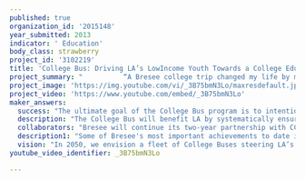 ```yaml
---
published: true
organization_id: '2015148'
year_submitted: 2013
indicator: ' Education'
body_class: strawberry
project_id: '3102219'
title: 'College Bus: Driving LA’s LowIncome Youth Towards a College Education'
project_summary: "          “A Bresee college trip changed my life by making me decide to go to college,” describes Fonda Whitehead, a Bresee alumna who went on a college trip in 1988. “No one in my family had attended college, but that trip made it a reality for me.” Fonda, who has now worked at Bresee for 16 years, describes what has become a common story at Bresee; the story of how a simple college trip can change lives.\r\n\r\n          Bresee proposes a full-service college prep program that systematically targets the entire 450-member student body of Central City Value High School (CCVHS), a local charter school.  Every student will board Bresee’s newly renovated, 25-passenger College Bus, and spend a full day touring a local college.  That’s just the beginning.  Throughout the school year, every student will have the opportunity to take their college dreams a step further by enrolling in:\r\n•\tA-G requirement workshops for 9th grade\r\n•\tPSAT classes for 10th grade\r\n•\tPSAT and SAT prep, remedial CAHSEE prep and personal statement workshops for 11th grade\r\n•\tSAT prep, scholarship boot camps, FAFSA completion, and the opportunity to apply for a needs-based College Bus scholarship for the 12th grade\r\nPrograms will be available on the school’s campus, for free, to all students. This is a pilot program that is scalable and can be replicated at other schools in our community.  What if by 2050, every student in Los Angeles (LA) was afforded the same opportunity, the opportunity to overcome educational barriers and go to college?  Join us on the campaign.  Get aboard the College Bus.\r\n"
project_image: 'https://img.youtube.com/vi/_3B75bmN3Lo/maxresdefault.jpg'
project_video: 'https://www.youtube.com/embed/_3B75bmN3Lo'
maker_answers:
  success: "The ultimate goal of the College Bus program is to intentionally prepare a full student body for college. This includes providing annual college trips to high schoolers using grade-specific curriculum and measuring improvement on grade-specific standards during the 2013-2014 school year (including A-G requirements, PSAT preparation, CAHSEE preparation, SAT preparation, personal statements, FAFSA, and scholarships).  Bresee’s College Coordinator will work collaboratively with Tutor Ted and CCVHS’ College Counselor to collect, maintain, and analyze the evaluation data supporting the following outcomes quarterly:\r\n\r\n100% of CCVHS Students (450) will:\r\n•\tVisit a college campus on Bresee’s College Bus, as measured by a pre- and post-test collected using Google Docs.\r\n•\tSet the goal of going to college, as measured by vision setting sheets, completed during the college tour.\r\n•\tReceive a tour of the Bresee Foundation and an overview of its Youth Programs while on their college tour, as measured by pre- and post- tests.\r\n\r\n95% of 9th grade participants will: \r\n•\tDevelop an A-G Completion plan to share with their College Counselor and parents will gain an understanding of college requirements, as measured by collected A-G Completion plans.\r\n\r\n95% of 10th grade participants will: \r\n•\tImprove on a PSAT practice test, as measured by pre- and post-tests collected by Tutor Ted.\r\n\r\n95% of 11th grade participants will: \r\n•\tIncrease their scores on PSAT and SAT practice tests, as measured by pre- and post-tests collected by Tutor Ted.\r\n•\tDemonstrate improvement on a CAHSEE practice test (if they haven’t already passed the CAHSEE), as measured by pre- and post-tests collected by two CCVHS teacher conducting remedial tutoring.\r\n•\tReceive individualized feedback on their personal statement, as measured by attendance at personal statement workshops.\r\n\r\n95% of 12th grade participants will: \r\n•\tIncrease their scores on a SAT practice test, as measured by pre- and post-tests collected by Tutor Ted.\r\n•\tComplete or receive individualized assistance completing their FAFSA, as measured by attendance at FAFSA bootcamps.\r\n•\tSubmit or receive individualized assistance completing a scholarship application, as measured by attendance at scholarship bootcamps.\r\n•\tBe eligible for the College Bus scholarship, as measured by College Bus program attendance and scholarship applications.\r\n\r\nIn addition to the outcomes based evaluation recorded above, students attendance at all of the workshops and tours will be tracked and analyzed to ensure that students take advantage of the full College Bus curriculum.  While short-term successes can be seen through the numerical goals described above, the true mark of success will be that more students graduating from CCVHS will enroll in post-secondary education. This data will be monitored and tracked by CCVHS’ College Counselor.  Additionally, success of the College Bus program on a whole will be demonstrated by replication of the program at other local schools.\r\n"
  description: "The College Bus will benefit LA by systematically ensuring that the most academically at-risk students are exposed to college, college-ready, and ultimately college-bound. This will immediately include exposing a full student body (450 students) to college and providing follow-up that results in A-G requirement completion; improved CAHSEE, PSAT, and SAT scores; and more college-ready students applying to college and enrolling with the necessary financial aid and scholarships. By piloting a scalable and replicable model, the impact of Bresee’s College Bus will not only be felt in our corner of the city, but eventually across LA. After successfully implementing this program at CCVHS, the model may be replicated by Bresee at any of the 10 high schools (with almost 11,000 students total) in a three-mile radius of Bresee. This would allow us to progress towards a day when all of the high school students in the Rampart area have been exposed to college and are college-ready. The model may also be adapted and replicated by other non-profits, to methodically ensure that all 1,632,427 students attending public schools in LA are college-ready.\r\n majority of people that Bresee serves live in an area defined as the Rampart Gang Reduction Youth Development (GRYD) Zone. This is the most densely populated area in the city of LA, with an estimated 75,000 residents, the highest concentration of recent immigrants in LA and 805 active gang members, responsible for nearly one-quarter of the city’s gang-related crimes (Advancement Project, 2008). It is estimated that 90% or more of the students Bresee serves are at the low to very low-income level. The area has an unemployment rate of 11% (Urban Institute), compared to 6% countywide (2010 Census). The majority of the students that Bresee serves attend schools in the bottom 10% of schools statewide, with the lowest graduation rates in the city (California Department of Education, 2013), and only 25% of graduates complete necessary college prep coursework (Rampart GRYD Assessment, 2008). In 2012, 100% of Bresee’s scholarship recipients were the first in their family to go to college.\r\n\r\nBy targeting the most at-risk youth with college prep and exposure services, Bresee’s College Bus will create a culture of college-readiness in partner schools, resulting in a wave of students like Laura, an undocumented student who was hesitant about college due to finances. She got college prep through Bresee, earned a Bresee scholarship, and is now attending CalState, Dominguez Hills. Laura states, “Without Bresee, I wouldn’t be where I am today.” Or a wave of students like Mario, who attributes the 100-point increase in his SAT score, which landed him in his dream school (University of Oregon), to Bresee’s SAT class. When the College Bus program is replicated across the city, not only will there be more Laura’s and Mario’s, but there will be long-term implications on the economic and social climate of the city at large (see below)."
  collaborators: "Bresee will continue its two-year partnership with CCVHS, a charter school one block away. In 2012, CCVHS’ graduation rate was 83%. Only 38% of graduates went to a 4-year college and 52% completedThe the A-G Requirements. With one college counselor, CCVHS is not equipped to provide college prep for all students. Given CCVHS’ record of academic gains, the College Bus is the ideal intervention to help CCVHS progress towards its goal of 75% of students going to college (CCVHS, November 2012).\r\n\r\nBresee will also partner with Tutor Ted to provide test preparation. Bresee will continue working with College Access Foundation, which contributes to Bresee’s scholarship fund, provides program support, and connects Bresee with training and networking. "
  description1: "Some of Bresee's most important achievements to date include:\r\n\r\n-  Awarding over 100 students\r\n-  Providing\r\n\r\nBresee is proud"
  vision: "In 2050, we envision a fleet of College Buses steering LA’s most academically at-risk youth from areas such as South Central, Compton, Watts, and East LA to college.  The program would have spread throughout LA and be on the road to becoming a national best practice in college prep.   The College Bus program would have raised a large scholarship endowment, to continue providing needs-based scholarships to students in LA.   Reputable local colleges and universities such as UCLA and CalState LA would partner formally with the College Bus program, committing to enroll low-income students from underperforming schools in their programs. \r\n\r\nBy creating systematic change for full high schools, the economic and social fabrics of the communities served by the College Bus will reap long-term rewards.  Having overcome barriers to higher education, College Bus alumni will become adults who have:  \r\n\r\n•\tA lower likelihood of unemployment; workers with their bachelor’s degree are more than half as likely to be unemployed (The Atlantic, 2013).  \r\n•\tAccess to a broader job market; Nearly 60% of all jobs nationally require higher education (American Public Media, 2013). \r\n•\tA better chance of increasing their income quintile; A college degree gives low-income children a 75% higher chance of increasing their income quintile (US Department of Education, 2012).\r\n•\tA variety of social benefits, including being more likely to volunteer, vote, exercise, and have health insurance and pension (New York Times, 2010).\r\n\r\nStudents who overcome the limitations imposed by their neighborhood, educational, economic or family circumstances and go to college exemplify the vision of the College Bus program.  This vision has been lived out by generations of Bresee alumni, including Bresee’s current College Coordinator, Chheav Em:\r\n“I first heard about Bresee’s college trip from my high school tennis coach [at Belmont High School.] She learned about the trip and suggested that I go. My parents always emphasized the importance of education. Although I didn’t know a whole lot about college, I always planned on going. On the college trip, I learned that college is all about independence and freedom. The trip showed me that there was a world out there that I knew nothing about and I was excited to be a part of it. One of the biggest impacts of this trip was the exposure to a small liberal arts university in Nampa, Idaho, a school I never would’ve considered attending but ended up going to. I looked at it as an opportunity to really experience something new. I got my degree in social work so that I could learn more about how to serve the youth and their families.”\r\n\r\nThe same College Bus that shaped Chheav’s future will now shape the lives of hundreds of youth in her neighborhood and the city at large.  The ultimate goal is that in 2050, all students in LA public schools will overcome their barriers to higher education and graduate from high school college-ready and college-bound."
youtube_video_identifier: _3B75bmN3Lo

---
```

